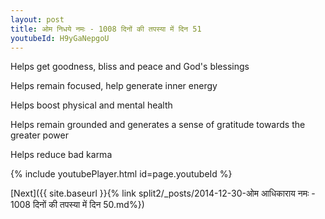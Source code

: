 ```yaml
---
layout: post
title: ओम निधये नमः - 1008 दिनों की तपस्या में दिन 51
youtubeId: H9yGaNepgoU
---
```

 
 
Helps get goodness, bliss and peace and God's blessings
 
Helps remain focused, help generate inner energy 
 
Helps boost physical and mental health 
 
Helps remain grounded and generates a sense of gratitude towards the greater power 
 
Helps reduce bad karma
 
 
 
 


{% include youtubePlayer.html id=page.youtubeId %}
 
[Next]({{ site.baseurl }}{% link  split2/_posts/2014-12-30-ओम आधिकाराय नमः - 1008 दिनों की तपस्या में दिन 50.md%})
 
